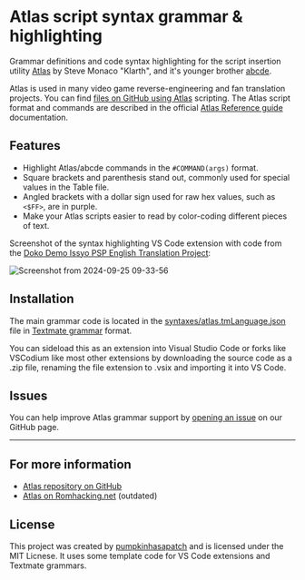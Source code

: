 # Atlas script syntax grammar & highlighting

Grammar definitions and code syntax highlighting for the script insertion utility [Atlas](https://github.com/stevemonaco/Atlas/) by Steve Monaco "Klarth", and it's younger brother [abcde](https://www.romhacking.net/forum/index.php?topic=25968.0).

Atlas is used in many video game reverse-engineering and fan translation projects. You can find [files on GitHub using Atlas](https://github.com/search?q=path%3A*.txt+%2F%5E%23ACTIVETBL%5C%28.%2B%5C%29%2F+NOT+is%3Afork&type=code&expanded_query=path%3A*.txt+%2F%5E%23ACTIVETBL%5C%28.%2B%5C%29%2F+NOT+is%3Afork) scripting. The Atlas script format and commands are described in the official [Atlas Reference guide](https://github.com/stevemonaco/Atlas/blob/master/docs/Atlas.pdf) documentation.

## Features

- Highlight Atlas/abcde commands in the `#COMMAND(args)` format.
- Square brackets and parenthesis stand out, commonly used for special values in the Table file.
- Angled brackets with a dollar sign used for raw hex values, such as `<$FF>`, are in purple.
- Make your Atlas scripts easier to read by color-coding different pieces of text.

Screenshot of the syntax highlighting VS Code extension with code from the [Doko Demo Issyo PSP English Translation Project](https://github.com/pumpkinhasapatch/dokodemo-psp-english):

![Screenshot from 2024-09-25 09-33-56](https://github.com/user-attachments/assets/9cf50bf5-6ea0-4a29-8d58-4d72105e1673)


## Installation

The main grammar code is located in the [syntaxes/atlas.tmLanguage.json](https://github.com/pumpkinhasapatch/atlas-highlight-vscode/blob/main/syntaxes/atlas.tmLanguage.json) file in [Textmate grammar](https://macromates.com/manual/en/language_grammars) format.


You can sideload this as an extension into Visual Studio Code or forks like VSCodium like most other extensions by downloading the source code as a .zip file, renaming the file extension to .vsix and importing it into VS Code.

## Issues

You can help improve Atlas grammar support by [opening an issue](https://github.com/pumpkinhasapatch/atlas-highlight-vscode/issues) on our GitHub page.

---

## For more information

* [Atlas repository on GitHub](https://github.com/stevemonaco/Atlas/)
* [Atlas on Romhacking.net](https://www.romhacking.net/utilities/224/) (outdated)

## License
This project was created by [pumpkinhasapatch](https://github.com/pumpkinhasapatch) and is licensed under the MIT Licnese. It uses some template code for VS Code extensions and Textmate grammars.
